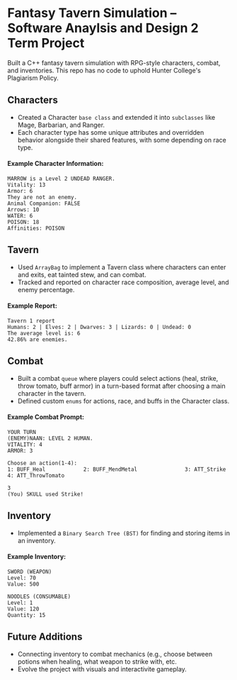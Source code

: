 # Fantasy Tavern Simulation – Software Anaylsis and Design 2 Term Project
Built a C++ fantasy tavern simulation with RPG-style characters, combat, and inventories. This repo has no code to uphold Hunter College's Plagiarism Policy.

## Characters
- Created a Character `base class` and extended it into `subclasses` like Mage, Barbarian, and Ranger.
- Each character type has some unique attributes and overridden behavior alongside their shared features, with some depending on race type.
#### Example Character Information:
```
MARROW is a Level 2 UNDEAD RANGER. 
Vitality: 13
Armor: 6
They are not an enemy.
Animal Companion: FALSE
Arrows: 10
WATER: 6
POISON: 18
Affinities: POISON        
```
## Tavern
- Used `ArrayBag` to implement a Tavern class where characters can enter and exits, eat tainted stew, and can combat.
- Tracked and reported on character race composition, average level, and enemy percentage.
#### Example Report:
```
Tavern 1 report
Humans: 2 | Elves: 2 | Dwarves: 3 | Lizards: 0 | Undead: 0
The average level is: 6
42.86% are enemies.
```
## Combat
- Built a combat `queue` where players could select actions (heal, strike, throw tomato, buff armor) in a turn-based format after choosing a main character in the tavern.
- Defined custom `enums` for actions, race, and buffs in the Character class.
#### Example Combat Prompt:
```
YOUR TURN
(ENEMY)NAAN: LEVEL 2 HUMAN.
VITALITY: 4
ARMOR: 3

Choose an action(1-4):
1: BUFF_Heal            2: BUFF_MendMetal               3: ATT_Strike           4: ATT_ThrowTomato

3
(You) SKULL used Strike!
```
## Inventory
- Implemented a `Binary Search Tree (BST)` for finding and storing items in an inventory.
#### Example Inventory:
```
SWORD (WEAPON)
Level: 70
Value: 500

NOODLES (CONSUMABLE)
Level: 1
Value: 120
Quantity: 15
```

## Future Additions
- Connecting inventory to combat mechanics (e.g., choose between potions when healing, what weapon to strike with, etc.
- Evolve the project with visuals and interactivite gameplay.

